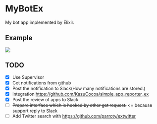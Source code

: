 MyBotEx
========

My bot app implemented by Elixir.


## Example

![](https://raw.githubusercontent.com/KazuCocoa/my_bot_ex/master/doc/Screen%20Shot%202015-10-12%20at%2013.35.58.png)

## TODO

- [x] Use Supervisor
- [x] Get notifications from github
- [x] Post the notification to Slack(How many notifications are stored.)
- [x] integration https://github.com/KazuCocoa/simple_app_reporter_ex
- [x] Post the review of apps to Slack
- [ ] ~~Prepare interface which is hooked by other get request.~~ <= because support reply to Slack
- [ ] Add Twitter search with https://github.com/parroty/extwitter
